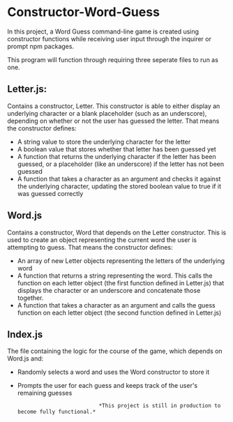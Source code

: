 # Constructor-Word-Guess

In this project, a Word Guess command-line game is created using constructor functions while receiving user input through the inquirer or prompt npm packages.

This program will function through requiring three seperate files to run as one. 

## Letter.js: 
Contains a constructor, Letter. This constructor is able to either display an underlying character or a blank placeholder (such as an underscore), depending on whether or not the user has guessed the letter. That means the constructor defines:
* A string value to store the underlying character for the letter
* A boolean value that stores whether that letter has been guessed yet
* A function that returns the underlying character if the letter has been guessed, or a placeholder (like an underscore) if the letter has not been guessed
* A function that takes a character as an argument and checks it against the underlying character, updating the stored boolean value to true if it was guessed correctly

## Word.js
Contains a constructor, Word that depends on the Letter constructor. This is used to create an object representing the current word the user is attempting to guess. That means the constructor defines:
* An array of new Letter objects representing the letters of the underlying word
* A function that returns a string representing the word. This calls the function on each letter object (the first function defined in Letter.js) that displays the character or an underscore and concatenate those together.
* A function that takes a character as an argument and calls the guess function on each letter object (the second function defined in Letter.js)

## Index.js
The file containing the logic for the course of the game, which depends on Word.js and:
* Randomly selects a word and uses the Word constructor to store it
* Prompts the user for each guess and keeps track of the user's remaining guesses

                                *This project is still in production to become fully functional.*
 
